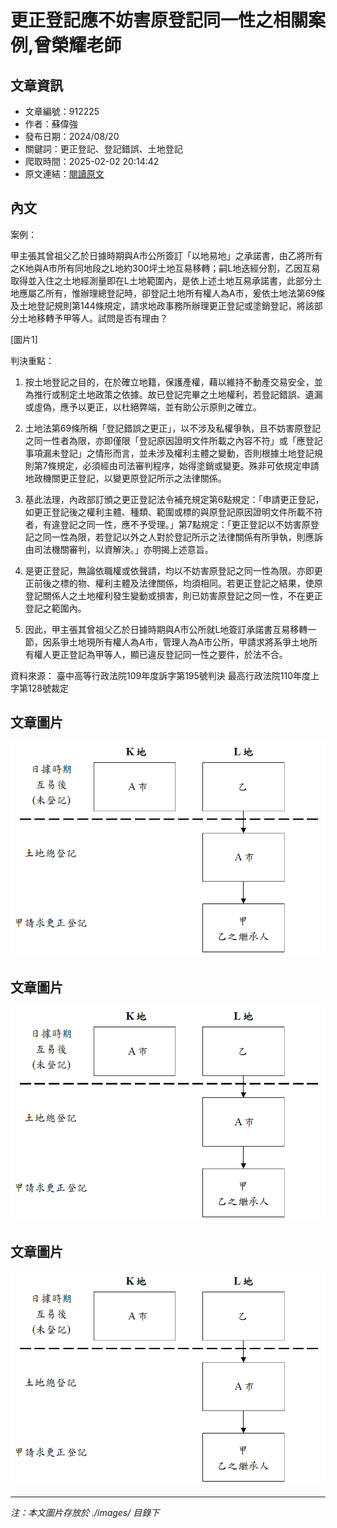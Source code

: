 # 更正登記應不妨害原登記同一性之相關案例,曾榮耀老師

## 文章資訊
- 文章編號：912225
- 作者：蘇偉強
- 發布日期：2024/08/20
- 關鍵詞：更正登記、登記錯誤、土地登記
- 爬取時間：2025-02-02 20:14:42
- 原文連結：[閱讀原文](https://real-estate.get.com.tw/Columns/detail.aspx?no=912225)

## 內文
案例：

甲主張其曾祖父乙於日據時期與A市公所簽訂「以地易地」之承諾書，由乙將所有之K地與A市所有同地段之L地約300坪土地互易移轉；嗣L地迭經分割，乙因互易取得並入住之土地經測量即在L土地範圍內，是依上述土地互易承諾書，此部分土地應屬乙所有，惟辦理總登記時，卻登記土地所有權人為A市，爰依土地法第69條及土地登記規則第144條規定，請求地政事務所辦理更正登記或塗銷登記，將該部分土地移轉予甲等人。試問是否有理由？

[圖片1]

判決重點：

1. 按土地登記之目的，在於確立地籍，保護產權，藉以維持不動產交易安全，並為推行或制定土地政策之依據。故已登記完畢之土地權利，若登記錯誤、遺漏或虛偽，應予以更正，以杜絕弊端，並有助公示原則之確立。

2. 土地法第69條所稱「登記錯誤之更正」，以不涉及私權爭執，且不妨害原登記之同一性者為限，亦即僅限「登記原因證明文件所載之內容不符」或「應登記事項漏未登記」之情形而言，並未涉及權利主體之變動，否則根據土地登記規則第7條規定，必須經由司法審判程序，始得塗銷或變更。殊非可依規定申請地政機關更正登記，以變更原登記所示之法律關係。

3. 基此法理，內政部訂頒之更正登記法令補充規定第6點規定：「申請更正登記，如更正登記後之權利主體、種類、範圍或標的與原登記原因證明文件所載不符者，有違登記之同一性，應不予受理。」第7點規定：「更正登記以不妨害原登記之同一性為限，若登記以外之人對於登記所示之法律關係有所爭執，則應訴由司法機關審判，以資解決。」亦明揭上述意旨。

4. 是更正登記，無論依職權或依聲請，均以不妨害原登記之同一性為限。亦即更正前後之標的物、權利主體及法律關係，均須相同。若更正登記之結果，使原登記關係人之土地權利發生變動或損害，則已妨害原登記之同一性，不在更正登記之範圍內。

5. 因此，甲主張其曾祖父乙於日據時期與A市公所就L地簽訂承諾書互易移轉一節，因系爭土地現所有權人為A市，管理人為A市公所，甲請求將系爭土地所有權人更正登記為甲等人，顯已違反登記同一性之要件，於法不合。

資料來源： 臺中高等行政法院109年度訴字第195號判決 最高行政法院110年度上字第128號裁定

## 文章圖片

![圖片1](./images/912225_155ae437.png)

## 文章圖片

![圖片1](./images/912225_155ae437.png)

## 文章圖片

![圖片1](./images/912225_155ae437.png)


---
*注：本文圖片存放於 ./images/ 目錄下*
